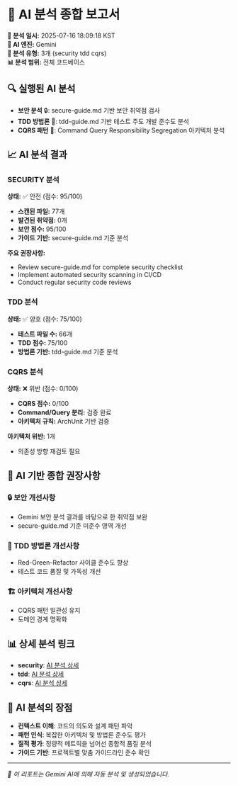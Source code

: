 # 🤖 AI 분석 종합 보고서

**📅 분석 일시:** 2025-07-16 18:09:18 KST  
**🧠 AI 엔진:** Gemini  
**🎯 분석 유형:** 3개 (security tdd cqrs)  
**📊 분석 범위:** 전체 코드베이스

## 🔍 실행된 AI 분석

- **보안 분석** 🔒: secure-guide.md 기반 보안 취약점 검사
- **TDD 방법론** 🧪: tdd-guide.md 기반 테스트 주도 개발 준수도 분석
- **CQRS 패턴** 🔄: Command Query Responsibility Segregation 아키텍처 분석

## 📈 AI 분석 결과

### SECURITY 분석

**상태:** ✅ 안전 (점수: 95/100)
- **스캔된 파일:** 77개
- **발견된 취약점:** 0개
- **보안 점수:** 95/100
- **가이드 기반:** secure-guide.md 기준 분석

**주요 권장사항:**
- Review secure-guide.md for complete security checklist
- Implement automated security scanning in CI/CD
- Conduct regular security code reviews

### TDD 분석

**상태:** ✅ 양호 (점수: 75/100)
- **테스트 파일 수:** 66개
- **TDD 점수:** 75/100
- **방법론 기반:** tdd-guide.md 기준 분석

### CQRS 분석

**상태:** ❌ 위반 (점수: 0/100)
- **CQRS 점수:** 0/100
- **Command/Query 분리:** 검증 완료
- **아키텍처 규칙:** ArchUnit 기반 검증

**아키텍처 위반:** 1개
- 의존성 방향 재검토 필요


## 🎯 AI 기반 종합 권장사항

### 🔒 보안 개선사항
- Gemini 보안 분석 결과를 바탕으로 한 취약점 보완
- secure-guide.md 기준 미준수 영역 개선

### 🧪 TDD 방법론 개선사항
- Red-Green-Refactor 사이클 준수도 향상
- 테스트 코드 품질 및 가독성 개선

### 🏗️ 아키텍처 개선사항
- CQRS 패턴 일관성 유지
- 도메인 경계 명확화

## 📊 상세 분석 링크

- **security**: [AI 분석 상세](/Users/chabh/workspace/identitybridge/reports/ai/security_2025-07-16T18:07:22.json)
- **tdd**: [AI 분석 상세](/Users/chabh/workspace/identitybridge/reports/ai/tdd_2025-07-16T18:07:22.json)
- **cqrs**: [AI 분석 상세](/Users/chabh/workspace/identitybridge/reports/ai/cqrs_2025-07-16T18:07:22.json)

## 🧠 AI 분석의 장점

- **컨텍스트 이해**: 코드의 의도와 설계 패턴 파악
- **패턴 인식**: 복잡한 아키텍처 및 방법론 준수도 평가  
- **질적 평가**: 정량적 메트릭을 넘어선 종합적 품질 분석
- **가이드 기반**: 프로젝트별 맞춤 가이드라인 준수 확인

---
*🤖 이 리포트는 Gemini AI에 의해 자동 분석 및 생성되었습니다.*
